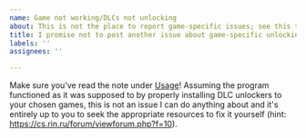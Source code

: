 ```yaml
---
name: Game not working/DLCs not unlocking
about: This is not the place to report game-specific issues; see this template's content.
title: I promise not to post another issue about game-specific unlocking issues.
labels: ''
assignees: ''

---
```


Make sure you've read the note under [Usage](https://github.com/pointfeev/CreamInstaller#usage)! Assuming the program functioned as it was supposed to by properly installing DLC unlockers to your chosen games, this is not an issue I can do anything about and it's entirely up to you to seek the appropriate resources to fix it yourself (hint: https://cs.rin.ru/forum/viewforum.php?f=10).
